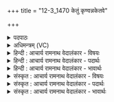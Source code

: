 +++
title = "12-3_1470 केतुं कृण्वन्नकेतवे"

+++
<details><summary>पदपाठः</summary>

के꣣तु꣢म्। कृ꣣ण्व꣢न्। अ꣣केत꣡वे꣢। अ꣣। केत꣡वे꣢। पे꣡शः꣢꣯। म꣣र्याः। अपेश꣡से꣢। अ꣣। पेश꣡से꣣। सम्। उ꣣ष꣡द्भिः꣢। अ꣣जायथाः। १४७०।
</details>

<details><summary>अधिमन्त्रम् (VC)</summary>

- इन्द्रः
- मधुच्छन्दा वैश्वामित्रः
- गायत्री
- षड्जः
</details>

<details><summary>हिन्दी : आचार्य रामनाथ वेदालंकार - विषयः</summary>

अगले मन्त्र में परमात्मा,सूर्य और प्राण का उपकार वर्णित है।
</details>

<details><summary>हिन्दी : आचार्य रामनाथ वेदालंकार - पदार्थः</summary>

पदार्थान्वय -  हे इन्द्र अर्थात् परमात्मन् सूर्य वा प्राण!तुम(अकेतवे)प्रज्ञान-हीन और कर्म-हीन के लिए(केतुम्)प्रज्ञान और कर्म को(कृण्वन्)उत्पन्न करते हुए(उषद्भिः)उषाओं के साथ(सम् अजायथाः)प्रकट होते हो। हे(मर्याः)मनुष्यो!तुम भी वैसा ही करो ॥३॥
</details>

<details><summary>हिन्दी : आचार्य रामनाथ वेदालंकार - भावार्थः</summary>

भावार्थ -  परमेश्वर के समान, सूर्य के समान और प्राण के समान मनुष्य भी यदि ज्ञानहीनों में ज्ञान, कर्महीनों में कर्म और रूपहीनों में रूप का विस्तार करें, तभी उनका जन्म सफल है ॥३॥ इस खण्ड में वेदवाणी, आचार्य, ब्राह्मण-क्षत्रिय तथा परमात्मा, सूर्य और प्राण के विषयों का वर्णन होने से इस खण्ड की पूर्व खण्ड के साथ सङ्गति है ॥ तेरहवें अध्याय में चतुर्थ खण्ड समाप्त ॥
</details>

<details><summary>संस्कृत : आचार्य रामनाथ वेदालंकार - विषयः</summary>

अथ परमात्मनः सूर्यस्य प्राणस्य चोपकारो वर्ण्यते।
</details>

<details><summary>संस्कृत : आचार्य रामनाथ वेदालंकार - पदार्थः</summary>

पदार्थान्वय -  हे इन्द्र परमात्मन् आदित्य प्राण वा!त्वम्(अकेतवे)प्रज्ञानरहिताय कर्मरहिताय च(केतुम्२)प्रज्ञानं कर्म च(कृण्वन्)उत्पादयन्, (अपेशसे)रूपरहिताय(पेशः)रूपम्(कृण्वन्)उत्पादयन्(उषद्भिः)प्रभातकान्तिभिः सह(सम् अजायथाः)प्रादुर्भवसि। हे(मर्याः)मनुष्याः!तथैव यूयमपि कुरुत।[केतुरिति कर्मनाम प्रज्ञानाम च निघं० २।१,३।९। पेशः इति रूपनाम। निघं० ३।७। उषद्भिः,‘स्ववःस्वतवसोरुषसश्चेष्यते। वा० ७।४।४८’ इति सकारस्य दकारादेशः]॥३॥३
</details>

<details><summary>संस्कृत : आचार्य रामनाथ वेदालंकार - भावार्थः</summary>

भावार्थ -  परमेश्वरवत् सूर्यवत् प्राणवच्च मनुष्या अपि ज्ञानरहितेषु ज्ञानं, कर्मरहितेषु कर्म, रूपरहितेषु च रूपं प्रतन्वन्तु चेत् तदैव तेषां जन्म सफलम् ॥३॥ अस्मिन् खण्डे वेदवाचः आचार्यस्य ब्राह्मणक्षत्रिययोः परमात्मसूर्यप्राणानां च विषयस्य वर्णनादेतत्खण्डस्य पूर्वखण्डेन संगतिर्वेद्या ॥
</details>